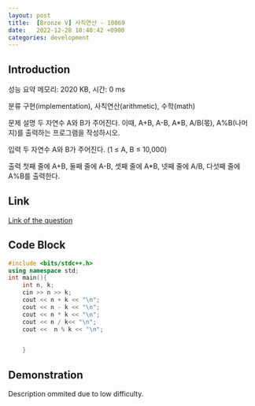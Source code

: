 ```yaml
---
layout: post
title:  [Bronze V] 사칙연산 - 10869
date:   2022-12-28 10:40:42 +0900
categories: development
---
```


## Introduction

성능 요약
메모리: 2020 KB, 시간: 0 ms

분류
구현(implementation), 사칙연산(arithmetic), 수학(math)

문제 설명
두 자연수 A와 B가 주어진다. 이때, A+B, A-B, A*B, A/B(몫), A%B(나머지)를 출력하는 프로그램을 작성하시오.

입력
두 자연수 A와 B가 주어진다. (1 ≤ A, B ≤ 10,000)

출력
첫째 줄에 A+B, 둘째 줄에 A-B, 셋째 줄에 A*B, 넷째 줄에 A/B, 다섯째 줄에 A%B를 출력한다.

## Link

[Link of the question](https://www.acmicpc.net/problem/10869)

## Code Block

```c++
#include <bits/stdc++.h>
using namespace std;
int main(){
    int n, k;
    cin >> n >> k;
    cout << n + k << "\n";
    cout << n - k << "\n";
    cout << n * k << "\n";
    cout << n / k<< "\n";
    cout <<  n % k << "\n";


    }
```

## Demonstration

Description ommited due to low difficulty.

